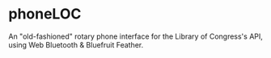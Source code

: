 # phoneLOC
An "old-fashioned" rotary phone interface for the Library of Congress's API, using Web Bluetooth &amp; Bluefruit Feather. 
